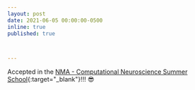```yaml
---
layout: post
date: 2021-06-05 00:00:00-0500
inline: true
published: true



---
```


Accepted in the [NMA - Computational Neuroscience Summer School](https://academy.neuromatch.io/home){:target="\_blank"}!!! 😎

